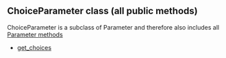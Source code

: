 ## ChoiceParameter class (all public methods)

ChoiceParameter is a subclass of Parameter and therefore also includes all [Parameter methods](Parameter.md)

* [get_choices](ChoiceParameter.get_choices)
